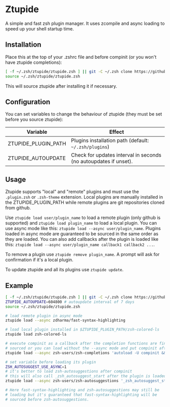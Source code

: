# Ztupide

A simple and fast zsh plugin manager. It uses zcompile and async loading to speed up your shell startup time.

## Installation

Place this at the top of your .zshrc file and before compinit (or you won't have ztupide completions):

```zsh
[ -f ~/.zsh/ztupide/ztupide.zsh ] || git -C ~/.zsh clone https://github.com/mpostaire/ztupide
source ~/.zsh/ztupide/ztupide.zsh
```
This will source ztupide after installing it if necessary.

## Configuration

You can set variables to change the behaviour of ztupide (they must be set before you source ztupide):

| Variable | Effect |
|-|-|
| ZTUPIDE_PLUGIN_PATH | Plugins installation path (default: `~/.zsh/plugins`) |
| ZTUPIDE_AUTOUPDATE  | Check for updates interval in seconds (no autoupdates if unset). |

## Usage

Ztupide supports "local" and "remote" plugins and must use the `.plugin.zsh` or `.zsh-theme` extension. Local plugins are manually installed in the ZTUPIDE_PLUGIN_PATH while remote plugins are git repositories cloned from github.

Use `ztupide load user/plugin_name` to load a remote plugin (only github is supported) and `ztupide load plugin_name` to load a local plugin. You can use async mode like this: `ztupide load --async user/plugin_name`. Plugins loaded in async mode are guaranteed to be sourced in the same order as they are loaded. You can also add callbacks after the plugin is loaded like this: `ztupide load --async user/plugin_name callback1 callback2 ...`.

To remove a plugin use `ztupide remove plugin_name`. A prompt will ask for confirmation if it's a local plugin.

To update ztupide and all its plugins use `ztupide update`.

## Example

```bash
[ -f ~/.zsh/ztupide/ztupide.zsh ] || git -C ~/.zsh clone https://github.com/mpostaire/ztupide
ZTUPIDE_AUTOUPDATE=604800 # autoupdate interval of 7 days
source ~/.zsh/ztupide/ztupide.zsh

# load remote plugin in async mode
ztupide load --async zdharma/fast-syntax-highlighting

# load local plugin installed in $ZTUPIDE_PLUGIN_PATH/zsh-colored-ls
ztupide load zsh-colored-ls

# execute compinit as a callback after the completion functions are finished being
# sourced or you can load without the --async mode and put compinit after this line
ztupide load --async zsh-users/zsh-completions 'autoload -U compinit && compinit'

# set variable before loading its plugin
ZSH_AUTOSUGGEST_USE_ASYNC=1
# it's better to load zsh-autosuggestions after compinit
# this will also call _zsh_autosuggest_start after the plugin is loaded.
ztupide load --async zsh-users/zsh-autosuggestions '_zsh_autosuggest_start'

# Here fast-syntax-highlighting and zsh-autosuggestions may still be
# loading but it's guaranteed that fast-syntax-highlighting will be
# sourced before zsh-autosuggestions.
```
